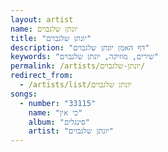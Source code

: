 ```yaml
---
layout: artist
name: יונתן שלגבוים
title: "יונתן שלגבוים"
description: "דף האמן יונתן שלגבוים"
keywords: "שירים, מוזיקה, יונתן שלגבוים"
permalink: /artists/יונתן-שלגבוים/
redirect_from:
  - /artists/list/יונתן שלגבוים
songs:
  - number: "33115"
    name: "כי אין"
    album: "סינגלים"
    artist: "יונתן שלגבוים"
---
```

